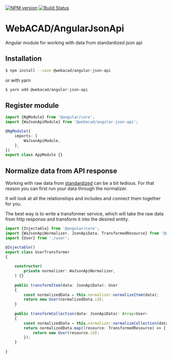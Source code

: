 [![NPM version](https://img.shields.io/npm/v/@webacad/angular-json-api.svg?style=flat-square)](https://www.npmjs.com/package/@webacad/angular-json-api)
[![Build Status](https://img.shields.io/travis/Web-ACAD/angular-json-api.svg?style=flat-square)](https://travis-ci.org/Web-ACAD/angular-json-api)

# WebACAD/AngularJsonApi

Angular module for working with data from standardized json api

## Installation

```bash
$ npm install --save @webacad/angular-json-api
```

or with yarn

```bash
$ yarn add @webacad/angular-json-api
```

## Register module

```typescript
import {NgModule} from '@angular/core';
import {WaJsonApiModule} from '@webacad/angular-json-api';

@NgModule({
    imports: [
        WaJsonApiModule,
    ],
})
export class AppModule {}
```

## Normalize data from API response

Working with raw data from [standardized](http://jsonapi.org/) can be a bit tedious. For that reason you can first run 
your data through the normalizer.

It will look at all the relationships and includes and connect them together for you.

The best way is to write a transformer service, which will take the raw data from http response and transform it into 
the desired entity. 

```typescript
import {Injectable} from '@angular/core';
import {WaJsonApiNormalizer, JsonApiData, TransformedResource} from '@webacad/angular-json-api';
import {User} from './user';

@Injectable()
export class UserTransformer
{
    
    constructor(
        private normalizer: WaJsonApiNormalizer,
    ) {}
    
    public transformItem(data: JsonApiData): User
    {
        const normalizedData = this.normalizer.normalizeItem(data);
        return new User(normalizedData.id);
    }
    
    public transformCollection(data: JsonApiData): Array<User>
    {
        const normalizedData = this.normalizer.normalizeCollection(data);
        return normalizedData.map((resource: TransformedResource) => {
            return new User(resource.id);
        });
    }
    
}
```
